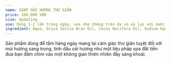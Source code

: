```yaml
---
name: SOAP OẢI HƯƠNG THƯ GIÃN
price: 160,000 VND
size: Updating
use: Dùng 1-2 lần trong ngày, xoa nhẹ nhàng trên da và xả lại với nước. Bảo quản nơi thoáng mát. Hiệu quả rõ rệt sau 1 tuần sử dụng.
ingredient: Aqua, Oryza Sativa Bran Oil, Cocos Nucifera Oil, Sodium Hydroxide, Sesamum Indicum Seed Oil, Goat milk powder, Camellia Sinensis Leaf Extract, Fragrance.
---
```

Sản phẩm dùng để tắm hàng ngày mang lại cảm giác thư giãn tuyệt đối với mùi hương sang trọng, tinh dầu oải hương như một liệu pháp spa đắt tiền đưa bạn đắm chìm vào một không gian thiên nhiên đầy sảng khoái.

